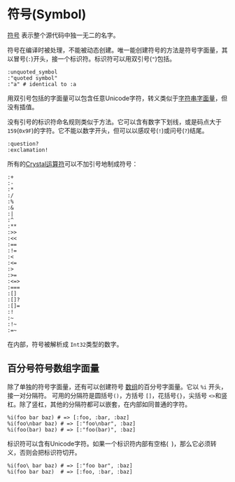 # 符号(Symbol)

[符号](http://crystal-lang.org/api/Symbol.html) 表示整个源代码中独一无二的名字。

符号在编译时被处理，不能被动态创建。唯一能创建符号的方法是符号字面量，其以冒号(`:`)开头，接一个标识符。标识符可以用双引号(`"`)包括。

```crystal
:unquoted_symbol
:"quoted symbol"
:"a" # identical to :a
```

用双引号包括的字面量可以包含任意Unicode字符，转义类似于[字符串字面量](./string.html)，但没有插值。

没有引号的标识符命名规则类似于方法。它可以含有数字下划线，或是码点大于`159`(`0x9F`)的字符。它不能以数字开头，但可以以感叹号(`!`)或问号(`?`)结尾。 

```crystal
:question?
:exclamation!
```

所有的[Crystal运算符](../operators.html)可以不加引号地制成符号：
```crystal
:+
:-
:*
:/
:%
:&
:|
:^
:**
:>>
:<<
:==
:!=
:<
:<=
:>
:>=
:<=>
:===
:[]
:[]?
:[]=
:!
:~
:!~
:=~
```

在内部，符号被解析成 `Int32`类型的数字。

## 百分号符号数组字面量

除了单独的符号字面量，还有可以创建符号 [数组](https://crystal-lang.org/api/Array.html)的百分号字面量。它以 `%i` 开头，接一对分隔符。
可用的分隔符是圆括号`()`，方括号 `[]`，花括号`{}`，尖括号  `<>`和竖杠。除了竖杠，其他的分隔符都可以嵌套，在内部如同普通的字符。

```crystal
%i(foo bar baz) # => [:foo, :bar, :baz]
%i(foo\nbar baz) # => [:"foo\nbar", :baz]
%i(foo(bar) baz) # => [:"foo(bar)", :baz]
```

标识符可以含有Unicode字符。如果一个标识符内部有空格(` `)，那么它必须转义，否则会把标识符切开。

```crystal
%i(foo\ bar baz) # => [:"foo bar", :baz]
%i(foo bar baz)  # => [:foo, :bar, :baz]
```
